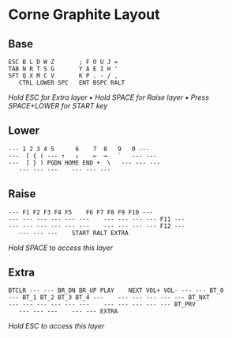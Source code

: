 # Corne Graphite Layout

## Base

```
ESC B L D W Z       ; F O U J =
TAB N R T S G       Y A E I H '  
SFT Q X M C V       K P . - / , 
   CTRL LOWER SPC   ENT BSPC RALT
```

*Hold ESC for Extra layer • Hold SPACE for Raise layer • Press SPACE+LOWER for START key*

## Lower

```
--- 1 2 3 4 5      6    7  8   9   0 ---
---  [ { ( --- ↑   ↓    ←  →   `   --- ---
---  ] } ) PGDN HOME END +  \   --- --- ---
   --- --- ---    --- --- ---
```

## Raise

```
--- F1 F2 F3 F4 F5    F6 F7 F8 F9 F10 ---
--- --- --- --- --- ---    --- --- --- --- F11 ---
--- --- --- --- --- ---    --- --- --- --- F12 ---
   --- --- ---    START RALT EXTRA
```

*Hold SPACE to access this layer*

## Extra

```
BTCLR --- --- BR_DN BR_UP PLAY    NEXT VOL+ VOL- --- --- BT_0
--- BT_1 BT_2 BT_3 BT_4 ---    --- --- --- --- --- BT_NXT
--- --- --- --- --- ---    --- --- --- --- --- BT_PRV
   --- --- ---    --- --- EXTRA
```

*Hold ESC to access this layer*